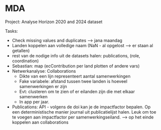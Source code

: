 # MDA
Project: Analyse Horizon 2020 and 2024 dataset

Tasks: 
- Check missing values and duplicates --> jana maandag 
- Landen koppelen aan volledige naam (NaN - al opgelost --> er staan al getallen)
- rest van de nodige info uit de datasets halen: publications, (role, coordination)
- Sebastian: map (ecContribution per land plotten of andere vars)
- Netwerkanalyse: Collaborations 
    - Dikte van een lijn representeert aantal samenwerkingen 
    - Fake variabele: afstand tussen twee landen is hoeveel samenwerkingen er zijn 
    - Evt: clusteren om te zien of er eilanden zijn die met elkaar samenwerken
    - In app per jaar. 
 - Publications: API - volgens de doi kan je de impactfactor bepalen. Op een deterministische manier journal uit publicatielijst halen. Leuk om toe te voegen aan impactfactor per samenwerkingseiland. 
    --> op het einde koppelen aan collaborations 